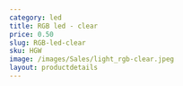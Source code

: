 ```yaml
---
category: led
title: RGB led - clear
price: 0.50
slug: RGB-led-clear
sku: HGW
image: /images/Sales/light_rgb-clear.jpeg
layout: productdetails
---
```

